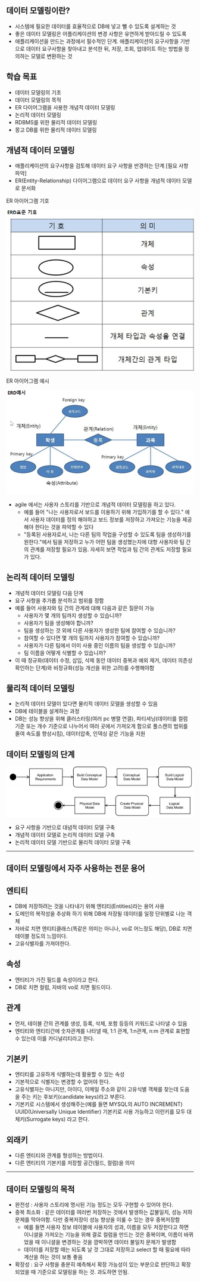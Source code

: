 데이터 모델링이란?
-
* 시스템에 필요한 데이터를 효율적으로 DB에 넣고 뺄 수 있도록 설계하는 것 
* 좋은 데이터 모델링은 어플리케이션의 변경 사항은 유연하게 받아드릴 수 있도록 
* 애플리케이션을 만드는 과정에서 필수적인 단계. 애플리케이션의 요구사항을 기반으로 데이터 요구사항을 찾아내고 분석한 뒤, 저장, 조회, 업데이트 하는 방법을 정의하는 모델로 변환하는 것

학습 목표
-
* 데이터 모델링의 기초
* 데이터 모델링의 목적
* ER 다이어그램을 사용한 개념적 데이터 모델링
* 논리적 데이터 모델링
* RDBMS를 위한 물리적 데이터 모델링
* 몽고 DB를 위한 물리적 데이터 모델링

개념적 데이터 모델링
-
* 애플리케이션의 요구사항을 검토해 데이터 요구 사항을 반경하는 단계 [필요 사항 파악]
* ER(Entity-Relationship) 다이어그램으로 데이터 요구 사항을 개념적 데이터 모델로 문서화

ER 아이어그램 기호

![ER 아이어그램 예시](./img/er1.png)

ER 아이어그램 예시

![ER 아이어그램 예시](./img/er2.png)

* agile 에서는 사용자 스토리를 기반으로 개념적 데이터 모델링을 하고 있다.
    - 예를 들어 "나는 사용자로서 보드를 이용하기 위해 가입하기를 할 수 있다." 에서 사용자 데이터를 정의 해야하고 보드 정보를 저장하고 가져오는 기능을 제공해야 한다는 것을 파악할 수 있다
    - "등록된 사용자로서, 나는 다른 팀의 작업을 구성할 수 있도록 팀을 생성하기를 원한다."에서 팀을 저장하고 누가 어떤 팀을 생성했는지에 대항 사용자와 팀 간의 관계를 저장할 필요가 있음. 자세히 보면 작업과 팀 간의 관계도 저장할 필요가 있다.

논리적 데이터 모델링
-
* 개념적 데이터 모델링 다음 단계
* 요구 사항을 추가롭 분석하고 범위를 정함
* 예를 들어 사용자와 팀 간의 관계레 대해 다음과 같은 질문이 가능
    * 사용자가 몇 개의 팀까지 생성할 수 있습니까?
    * 사용자가 팀을 생성해야 합니까?
    * 팀을 생성하는 것 외에 다른 사용자가 생성한 팀에 참여할 수 있습니까?
    * 참여할 수 있다면 몇 개의 팀까지 사용자가 참여할 수 있습니까?
    * 사용자가 다른 팀에서 이미 사용 중인 이름의 팀을 생성할 수 있습니까?
    * 팀 이름을 어떻게 식별할 수 있습니까?
* 이 때 정규화(데이터 수정, 삽입, 삭제 동안 데이터 중복과 예외 제거, 데이터 의존성 확인하는 단계)와 비정규화(성능 개선을 위한 고려)를 수행해야함

물리적 데이터 모델링
-
* 논리적 데이터 모델이 있다면 물리적 데이터 모델을 생성할 수 있음
* DB에 테이블을 설계하는 과정
* DB는 성능 향상을 위해 클러스터링(여러 pc 병렬 연결), 파티셔닝(데이터를 컬럼 기준 또는 개수 기준으로 나누어서 여러 곳에서 가져오게 함으로 풀스캔의 범위를 줄여 속도를 향상시킴), 데이터압축, 인덱싱 같은 기능을 지원

데이터 모델링의 단계
-
![데이터 모델링 단계의 흐름](./img/data_modeling_flow.png)

* 요구 사항을 기반으로 대념적 데이터 모델 구축
* 개념적 데이터 모델로 논리적 데이터 모델 구축
* 논리적 데이터 모델 기반으로 물리적 데이터 모델 구축

---


데이터 모델링에서 자주 사용하는 전문 용어
-

엔티티
-
* DB에 저장하려는 것을 나타내기 위해 엔티티(Entities)라는 용어 사용
* 도메인의 복작성을 추상화 하기 위해 DB에 저장될 데이터를 일정 단위별로 나눈 객체
* 자바로 치면 엔티티클래스(똑같은 의미는 아니나, vo로 어느정도 해당), DB로 치면 테이블 정도의 느낌이다. 
* 고유식별자를 가져야한다.

속성
-
* 엔티티가 가진 필드를 속성이라고 한다.
* DB로 치면 컬럼, 자바의 vo로 치면 필드이다.

관계
-
* 먼저, 테이블 간의 관계를 생성, 등록, 삭제, 포함 등등의 키워드로 나타낼 수 있음
* 엔티티와 엔티티간에 숫자관계를 나타낼 때, 1:1 관계, 1:n관계, n:m 관계로 표현할 수 있는데 이를 카디널리티라고 한다. 

기본키
-
* 엔티티를 고유하게 식별하는데 활용할 수 있는 속성
* 기본적으로 식별자는 변경할 수 없어야 한다. 
* 고유식별자는 아니지만, 아이디, 이메일 주소와 같이 고유식별 객체를 찾는데 도움을 주는 키는 후보키(candidate keys)라고 부른다. 
* 기본키로 시스템에서 생성해주는(예를 들면 MYSQL의 AUTO INCREMENT) UUID(Universally Unique Identifier) 기본키로 사용 가능하고 이런키를 모두 대체키(Surrogate keys) 라고 한다. 

외래키
-
* 다른 엔티티와 관계를 형성하는 방법이다.
* 다른 엔티티의 기본키를 저장할 공간(필드, 컬럼)을 의미

---

데이터 모델링의 목적
-
* 완전성 : 사용자 스토리에 명시된 기능 정도는 모두 구현할 수 있어야 한다. 
* 중복 최소화 : 같은 데이터를 여러번 저장하는 것에서 발생하는 값불일치, 성능 저하 문제를 막아야함. 다만 중복저장이 성능 향상을 이룰 수 있는 경우 중복저장함
    - 예를 들면 사용자 정보 테이블에 사용자의 성과, 이름을 모두 저장한다고 하면 이니셜을 가져오는 기능을 위해 결로 컬럼을 만드는 것은 중복이며, 이름이 바뀌었을 때 이니셜을 변경하는 것을 깜박하면 데이터 불일치 문제가 발생함
    - 데이터를 저장할 때는 되도록 날 것 그대로 저장하고 select 할 때 필요에 따라 계산을 하는 것이 보통 좋음
* 확장성 : 요구 사항을 충분히 예측해서 확장 가능성이 있는 부분으로 판단하고 확장 되었을 때 기준으로 모델링을 하는 것. 과도하면 안됨.
